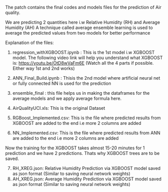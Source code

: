 The patch contains the final codes and models files for the prediction of Air quality.

We are predicting 2 quantities here i.w Relative Humidity (RH) and Average Humidity (AH)
A technique called average ensemble learning is used to average the predicted values from two models for better performance

Explanation of the files:

1. regression_withXGBOOST.ipynb : This is the 1st model i.w XGBOOST model. The following video link will help you understand what XGBOOST is:
https://youtu.be/OtD8wVaFm6E  (Watch all the 4 parts if possible. Either way 1st and 2nd works)
2. ANN_Final_Build.ipynb : Thisis the 2nd model where artificial neural net or fully connected NN is used for the prediction
3. ensemble_final : this file helps us in making the dataframes for the average models and we apply average formula here.

4. AirQualityUCI.xls: This is the original Dataset
5. RGBoost_Implemented.csv: This is the file where predicted results from XGBOOST are added to the end i.e more 2 columns are added
6. NN_Implemented.csv: This is the file where predicted results from ANN are added to the end i.e more 2 columns are added

Now the training for the XGBOOST takes almost 15-20 minutes for 1 prediction and we have 2 predictions. Thats why XGBOOST trees are to be saved.

7. RH_XREG.json: Relative Humidity Prediction via XGBOOST model saved as json format (Similar to saving neural network weights)
8. AH_XREG.json: Average Humidity Prediction via XGBOOST model saved as json format (Similar to saving neural network weights)

